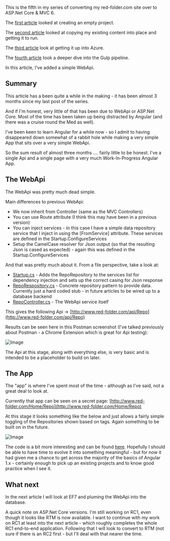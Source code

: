 This is the fifth in my series of converting my red-folder.com site over to ASP.Net Core &amp; MVC 6.

The [first article](/blog/converting-to-aspnet-core-part-1) looked at creating an empty project.

The [second article](/blog/converting-to-aspnet-core-part-2) looked at copying my existing content into place and getting it to run.

The [third article](/blog/converting-to-aspnet-core-part-3) look at getting it up into Azure.

The [fourth article](/blog/converting-to-aspnet-core-part-4) took a deeper dive into the Gulp pipeline.

In this article, I've added a simple WebApi.

## Summary
This article has a been quite a while in the making - it has been almost 3 months since my last post of the series.

And if I'm honest, very little of that has been due to WebApi or ASP.Net Core.  Most of the time has been taken up being distracted by Angular (and there was a cruise round the Med as well).

I've been keen to learn Angular for a while now - so I admit to having disappeared down somewhat of a rabbit hole while making a very simple App that sits over a very simple WebApi.

So the sum result of almost three months .... fairly little to be honest.  I've a single Api and a single page with a very much Work-In-Progress Angular App.

## The WebApi
The WebApi was pretty much dead simple.

Main differences to previous WebApi:

* We now inherit from Controller (same as the MVC Controllers)
* You can use Route attribute (I think this may have been in a previous version)
* You can inject services - in this case I have a simple data repository service that I inject in using the [FromService] attribute.  These services are defined in the Startup.ConfigureServices
* Setup the CamelCase resolver for Json output (so that the resulting Json is cased as expected) - again this was defined in the Startup.ConfigureServices

And that was pretty much about it.  From a file perspective, take a look at:

* [Startup.cs](https://github.com/Red-Folder/red-folder.com/blob/master/src/Red-Folder.com/Startup.cs) - Adds the RepoRepository to the services list for dependency injection and sets up the correct casing for Json response
* [RepoRespository.cs](https://github.com/Red-Folder/red-folder.com/blob/master/src/Red-Folder.com/Services/RepoRepository.cs) - Concrete repository pattern to provide data.  Currently just a hard coded stub - in future articles to be wired up to a database backend
* [RepoController.cs](https://github.com/Red-Folder/red-folder.com/blob/master/src/Red-Folder.com/Controllers/Api/RepoController.cs) - The WebApi service itself

This gives the following Api -> [http://www.red-folder.com/api/Repo](http://www.red-folder.com/api/Repo)

Results can be seen here in this Postman screenshot (I've talked previously about Postman - a Chrome Extension which is great for Api testing):

![Image](/media/blog/converting-to-aspnet-core-part-5/2016-07-17-2B--2BRepo-2BApi.PNG)

The Api at this stage, along with everything else, is very basic and is intended to be a placeholder to build on later.

## The App
The "app" is where I've spent most of the time - although as I've said, not a great deal to look at.

Currently that app can be seen on a secret page: [http://www.red-folder.com/Home/Repo](http://www.red-folder.com/Home/Repo)

At this stage it looks something like the below and just allows a fairly simple toggling of the Repositories shown based on tags.  Again something to be built on in the future.

![Image](/media/blog/converting-to-aspnet-core-part-5/2016-07-17-2B--2BRepo-2BPage.PNG)

The code is a bit more interesting and can be found [here](https://github.com/Red-Folder/red-folder.com/tree/master/src/Red-Folder.com/wwwroot/scripts/repoExplorer).  Hopefully I should be able to have time to evolve it into something meaningful - but for now it had given me a chance to get across the majority of the basics of Angular 1.x - certainly enough to pick up an existing projects and to know good practice when I see it.

## What next
In the next article I will look at EF7 and pluming the WebApi into the database.

A quick note on ASP.Net Core versions.  I'm still working on RC1, even though it looks like RTM is now available.  I want to continue with my work on RC1 at least into the next article - which roughly completes the whole RC1 end-to-end application.  Following that I will look to convert to RTM (not sure if there is an RC2 first - but I'll deal with that nearer the time.
